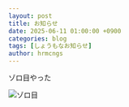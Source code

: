 ```yaml
---
layout: post
title: お知らせ
date: 2025-06-11 01:00:00 +0900
categories: blog
tags: [しょうもなお知らせ]
author: hrmcngs
---
```

ゾロ目やった

![ゾロ目](https://drowse-lab.github.io/Drowse-Lab/assets/image/post/IMG_0916.png)
